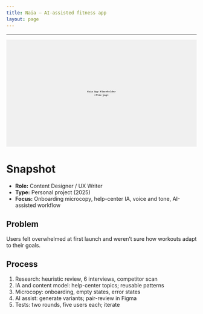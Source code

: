 ```yaml
---
title: Naia — AI-assisted fitness app
layout: page
---
```


---

<link rel="stylesheet" href="/style.css">

![Naia screens](images/flow.png)

Snapshot
========
- **Role:** Content Designer / UX Writer  
- **Type:** Personal project (2025)  
- **Focus:** Onboarding microcopy, help-center IA, voice and tone, AI-assisted workflow

Problem
-------
Users felt overwhelmed at first launch and weren’t sure how workouts adapt to their goals.

Process
-------
1. Research: heuristic review, 6 interviews, competitor scan  
2. IA and content model: help-center topics; reusable patterns  
3. Microcopy: onboarding, empty states, error states  
4. AI assist: generate variants; pair-review in Figma  
5. Tests: two rounds, five users each; iterate
